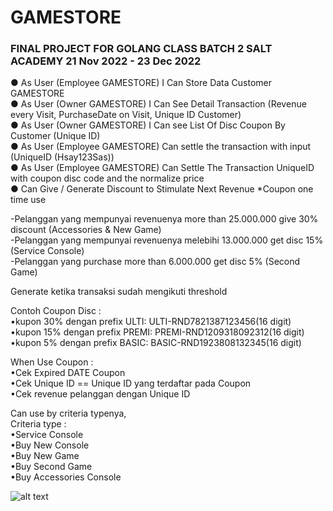 # GAMESTORE

### FINAL PROJECT FOR GOLANG CLASS BATCH 2 SALT ACADEMY 21 Nov 2022 - 23 Dec 2022



● As User (Employee GAMESTORE) I Can Store Data Customer GAMESTORE<br />
● As User (Owner GAMESTORE) I Can See Detail Transaction (Revenue every Visit, PurchaseDate on Visit, Unique ID Customer)<br />
● As User (Owner GAMESTORE) I Can see List Of Disc Coupon By Customer (Unique ID)<br />
● As User (Employee GAMESTORE) Can settle the transaction with input (UniqueID (Hsay123Sas))<br />
● As User (Employee GAMESTORE) Can Settle The Transaction UniqueID with coupon disc code and the normalize price<br />
● Can Give / Generate Discount to Stimulate Next Revenue *Coupon one time use<br />

-Pelanggan yang mempunyai revenuenya
more than 25.000.000 give 30% discount (Accessories & New Game)<br />
-Pelanggan yang mempunyai revenuenya melebihi
13.000.000 get disc 15% (Service Console)<br />
-Pelanggan yang purchase more than 6.000.000 get disc 5% (Second Game)<br />

Generate ketika transaksi sudah mengikuti threshold

Contoh Coupon Disc :  <br />
•kupon 30% dengan prefix ULTI: ULTI-RND7821387123456(16 digit)<br />
•kupon 15% dengan prefix PREMI: PREMI-RND1209318092312(16 digit)<br />
•kupon 5% dengan prefix BASIC: BASIC-RND1923808132345(16 digit)<br />

When Use Coupon :<br />
•Cek Expired DATE Coupon<br />
•Cek Unique ID == Unique ID yang terdaftar pada Coupon<br />
•Cek revenue pelanggan dengan Unique ID<br />

Can use by criteria typenya,<br />
Criteria type :<br />
•Service Console<br />
•Buy New Console<br />
•Buy New Game<br />
•Buy Second Game<br />
•Buy Accessories Console<br />

![alt text](https://github.com/rubutar/pc-shop-final-project/blob/main/Picture1.png?raw=true)

